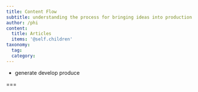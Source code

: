 ```yaml
---
title: Content Flow
subtitle: understanding the process for bringing ideas into production
author: /phi
content:
  title: Articles
  items: '@self.children'
taxonomy:
  tag: 
  category: 
---
```


- generate develop produce

===
